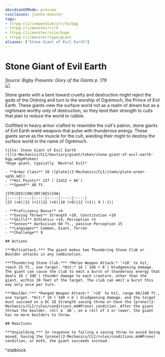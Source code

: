 ```yaml
---
obsidianUIMode: preview
cssclasses: json5e-monster
tags:
- ttrpg-cli/compendium/src/5e/bgg
- ttrpg-cli/monster/cr/9
- ttrpg-cli/monster/size/huge
- ttrpg-cli/monster/type/giant
aliases: ["Stone Giant of Evil Earth"]
---
```

# Stone Giant of Evil Earth
*Source: Bigby Presents: Glory of the Giants p. 179*  
![](2-Mechanics/CLI/bestiary/giant/img/stone-giant-of-evil-earth.webp#right)

Stone giants with a bent toward cruelty and destruction might reject the gods of the Ordning and turn to the worship of Ogrémoch, the Prince of Evil Earth. These giants view the surface world not as a realm of dream but as a nightmare worthy only of destruction, so they lend their strength to cults that plan to reduce the world to rubble.

Outfitted in heavy armor crafted to resemble the cult's patron, stone giants of Evil Earth wield weapons that pulse with thunderous energy. These giants serve as the muscle for the cult, wielding their might to destroy the surface world in the name of Ogrémoch.

```ad-statblock
title: Stone Giant of Evil Earth
![](2-Mechanics/CLI/bestiary/giant/token/stone-giant-of-evil-earth-bgg.webp#token)
*Huge giant, typically  Neutral Evil*

- **Armor Class** 20 ([plate](2-Mechanics/CLI/items/plate-armor-xphb.md))
- **Hit Points** 137 (`11d12 + 66`) 
- **Speed** 40 ft.

|STR|DEX|CON|INT|WIS|CHA|
|:---:|:---:|:---:|:---:|:---:|:---:|
|23 (+6)|13 (+1)|22 (+6)|10 (+0)|12 (+1)| 9 (-1)|

- **Proficiency Bonus** +4
- **Saving Throws** Strength +10, Constitution +10
- **Skills** Athletics +14, Perception +5
- **Senses** darkvision 60 ft., passive Perception 15
- **Languages** Common, Giant, Terran
- **Challenge** 9

## Actions

***Multiattack.*** The giant makes two Thundering Stone Club or Boulder attacks in any combination.

***Thundering Stone Club.*** *Melee Weapon Attack:* `+10` to hit, reach 15 ft., one target. *Hit:* 16 (`3d6 + 6`) bludgeoning damage. The giant can cause the club to emit a burst of thunderous energy that deals 10 (`3d6`) thunder damage to each creature, other than the giant, within 30 feet of the target. The club can emit a burst this way only once per turn.

***Boulder.*** *Ranged Weapon Attack:* `+10` to hit, range 60/240 ft., one target. *Hit:* 19 (`3d8 + 6`) bludgeoning damage, and the target must succeed on a DC 18 Strength saving throw or have the [prone](2-Mechanics/CLI/rules/conditions.md#Prone) condition. After the giant throws the boulder, roll a `d6`; on a roll of 3 or lower, the giant has no more boulders to throw.

## Reactions

***Unyielding.*** In response to failing a saving throw to avoid being moved, having the [prone](2-Mechanics/CLI/rules/conditions.md#Prone) condition, or both, the giant succeeds instead.
```
^statblock